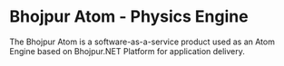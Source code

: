 # Bhojpur Atom - Physics Engine
The Bhojpur Atom is a software-as-a-service product used as an Atom Engine based on Bhojpur.NET Platform for application delivery.
